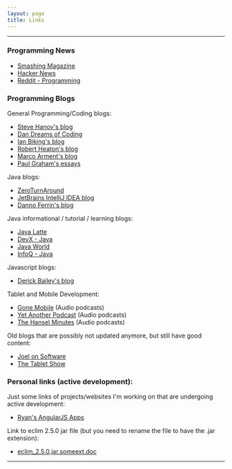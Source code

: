 ```yaml
---
layout: page
title: Links
---
```


<hr />

### Programming News

- [Smashing Magazine](http://www.smashingmagazine.com/)
- [Hacker News](https://news.ycombinator.com/news)
- [Reddit - Programming](http://www.reddit.com/r/programming)


### Programming Blogs

General Programming/Coding blogs:

- [Steve Hanov's blog](http://stevehanov.ca/blog/)
- [Dan Dreams of Coding](http://dandreamsofcoding.com/)
- [Ian Biking's blog](http://www.ianbicking.org/blog/)
- [Robert Heaton's blog](http://robertheaton.com/)
- [Marco Arment's blog](http://www.marco.org/)
- [Paul Graham's essays](http://paulgraham.com/articles.html)

Java blogs:

- [ZeroTurnAround](http://zeroturnaround.com/rebellabs/)
- [JetBrains IntelliJ IDEA blog](http://blog.jetbrains.com/idea/)
- [Danno Ferrin's blog](http://speling.shemnon.com/)

Java informational / tutorial / learning blogs:

- [Java Latte](http://java-latte.blogspot.in/)
- [DevX - Java](http://www.devx.com/Java/)
- [Java World](http://www.javaworld.com/)
- [InfoQ - Java](http://www.infoq.com/java/)

Javascript blogs:

- [Derick Bailey's blog](http://derickbailey.com/)

Tablet and Mobile Development:

- [Gone Mobile](http://gonemobile.io/)  (Audio podcasts)
- [Yet Another Podcast](http://jesseliberty.com/podcast/) (Audio podcasts)
- [The Hansel Minutes](http://hanselminutes.com/) (Audio podcasts)


Old blogs that are possibly not updated anymore, but still have good content:

- [Joel on Software](http://www.joelonsoftware.com/)
- [The Tablet Show](http://thetabletshow.com/archives.aspx)

### Personal links (active development):

Just some links of projects/websites I'm working on that are undergoing active development:

- [Ryan's AngularJS Apps](http://rluu-angular-apps.s3-website-us-east-1.amazonaws.com/)

Link to eclim 2.5.0 jar file (but you need to rename the file to have the
.jar extension):
- [eclim_2.5.0.jar.someext.doc](http://rluu-angular-apps.s3-website-us-east-1.amazonaws.com/eclim_2.5.0.jar.someext.doc)

<hr />
